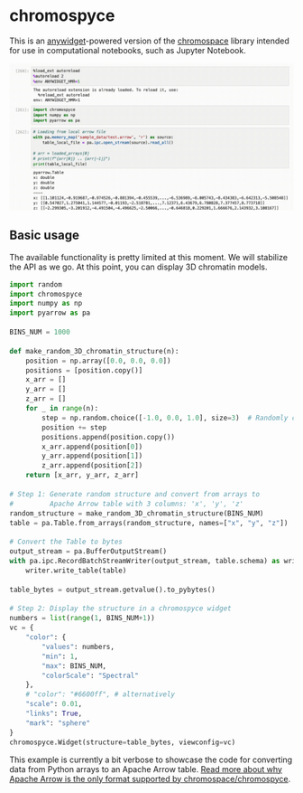 # chromospyce

This is an [anywidget](https://github.com/manzt/anywidget)-powered version of
the [chromospace](https://github.com/dvdkouril/chromospace) library intended
for use in computational notebooks, such as Jupyter Notebook.

![colorful squiggly thick line depicting 3D chromatin running in jupyter notebook](./spyce-teaser.gif)

## Basic usage
The available functionality is pretty limited at this moment. We will stabilize the API as we go. At this point, you can display 3D chromatin models.

```python
import random
import chromospyce
import numpy as np
import pyarrow as pa

BINS_NUM = 1000

def make_random_3D_chromatin_structure(n):
    position = np.array([0.0, 0.0, 0.0])
    positions = [position.copy()]
    x_arr = []
    y_arr = []
    z_arr = []
    for _ in range(n):
        step = np.random.choice([-1.0, 0.0, 1.0], size=3)  # Randomly choose to move left, right, up, down, forward, or backward
        position += step
        positions.append(position.copy())
        x_arr.append(position[0])
        y_arr.append(position[1])
        z_arr.append(position[2])
    return [x_arr, y_arr, z_arr]

# Step 1: Generate random structure and convert from arrays to 
#         Apache Arrow table with 3 columns: 'x', 'y', 'z'
random_structure = make_random_3D_chromatin_structure(BINS_NUM)
table = pa.Table.from_arrays(random_structure, names=["x", "y", "z"])

# Convert the Table to bytes
output_stream = pa.BufferOutputStream()
with pa.ipc.RecordBatchStreamWriter(output_stream, table.schema) as writer:
    writer.write_table(table)

table_bytes = output_stream.getvalue().to_pybytes()

# Step 2: Display the structure in a chromospyce widget
numbers = list(range(1, BINS_NUM+1))
vc = {
    "color": {
        "values": numbers,
        "min": 1,
        "max": BINS_NUM,
        "colorScale": "Spectral"
    }, 
    # "color": "#6600ff", # alternatively
    "scale": 0.01, 
    "links": True, 
    "mark": "sphere"
}
chromospyce.Widget(structure=table_bytes, viewconfig=vc)
```

This example is currently a bit verbose to showcase the code for converting
data from Python arrays to an Apache Arrow table. [Read more about why Apache
Arrow is the only format supported by
chromospace/chromospyce](https://github.com/dvdkouril/chromospace/tree/main/docs#data-loading).
